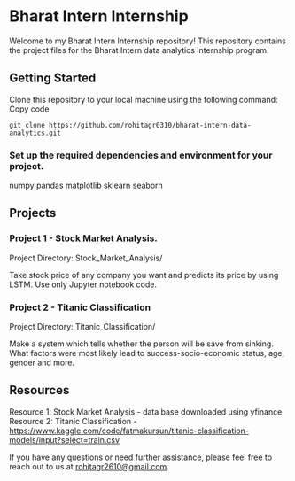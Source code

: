 # Bharat Intern Internship
Welcome to my Bharat Intern Internship repository! This repository contains the project files for the Bharat Intern data analytics Internship program.

## Getting Started
Clone this repository to your local machine using the following command:
Copy code

```
git clone https://github.com/rohitagr0310/bharat-intern-data-analytics.git
```

### Set up the required dependencies and environment for your project.
numpy
pandas
matplotlib
sklearn
seaborn

## Projects
### Project 1 - Stock Market Analysis.
Project Directory: Stock_Market_Analysis/

Take stock price of any company you
want and predicts its price by using LSTM.
Use only Jupyter notebook code.

### Project 2 - Titanic Classification
Project Directory: Titanic_Classification/

Make a system which tells whether the person will be
save from sinking. What factors were
most likely lead to success-socio-economic
status, age, gender and more.

## Resources
Resource 1: Stock Market Analysis - data base downloaded using yfinance
Resource 2: Titanic Classification - https://www.kaggle.com/code/fatmakursun/titanic-classification-models/input?select=train.csv

If you have any questions or need further assistance, please feel free to reach out to us at rohitagr2610@gmail.com.
